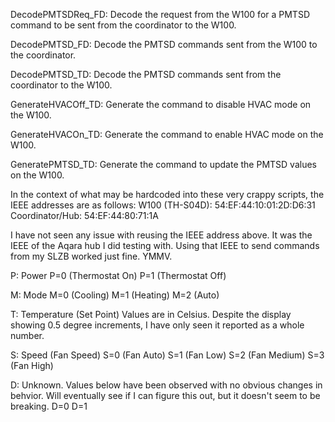 DecodePMTSDReq_FD: Decode the request from the W100 for a PMTSD command to be sent from the coordinator to the W100.

DecodePMTSD_FD: Decode the PMTSD commands sent from the W100 to the coordinator.

DecodePMTSD_TD: Decode the PMTSD commands sent from the coordinator to the W100.

GenerateHVACOff_TD: Generate the command to disable HVAC mode on the W100.

GenerateHVACOn_TD: Generate the command to enable HVAC mode on the W100.

GeneratePMTSD_TD: Generate the command to update the PMTSD values on the W100.

In the context of what may be hardcoded into these very crappy scripts, the IEEE addresses are as follows:
    W100 (TH-S04D): 54:EF:44:10:01:2D:D6:31
    Coordinator/Hub: 54:EF:44:80:71:1A

I have not seen any issue with reusing the IEEE address above. It was the IEEE of the Aqara hub I did testing with. Using that IEEE to send commands from my SLZB worked just fine. YMMV.

P: Power
    P=0 (Thermostat On)
    P=1 (Thermostat Off)

M: Mode
    M=0 (Cooling)
    M=1 (Heating)
    M=2 (Auto)

T: Temperature (Set Point)
    Values are in Celsius. Despite the display showing 0.5 degree increments, I have only seen it reported as a whole number.

S: Speed (Fan Speed)
    S=0 (Fan Auto)
    S=1 (Fan Low)
    S=2 (Fan Medium)
    S=3 (Fan High)

D: Unknown. Values below have been observed with no obvious changes in behvior. Will eventually see if I can figure this out, but it doesn't seem to be breaking.
    D=0
    D=1

